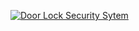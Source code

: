 [![Door Lock Security Sytem](https://img.youtube.com/vi/HdPyn33VpY0/0.jpg)](https://www.youtube.com/watch?v=HdPyn33VpY0)

